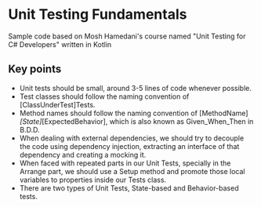 # Unit Testing Fundamentals

Sample code based on Mosh Hamedani's course named "Unit Testing for C# Developers" written in Kotlin

## Key points

- Unit tests should be small, around 3-5 lines of code whenever possible.
- Test classes should follow the naming convention of [ClassUnderTest]Tests.
- Method names should follow the naming convention of [MethodName]_[State]_[ExpectedBehavior], which is also known as Given_When_Then in B.D.D.
- When dealing with external dependencies, we should try to decouple the code using dependency injection, extracting an interface of that dependency and creating a mocking it.
- When faced with repeated parts in our Unit Tests, specially in the Arrange part, we should use a Setup method and promote those local variables to properties inside our Tests class.
- There are two types of Unit Tests, State-based and Behavior-based tests.